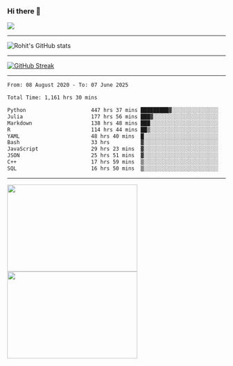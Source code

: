 ### Hi there 👋

 ![](https://komarev.com/ghpvc/?username=RohitRathore1&color=blueviolet)

<hr/>

![Rohit's GitHub stats](https://github-readme-stats.vercel.app/api?username=RohitRathore1&show_icons=true&theme=transparent)

<hr/>

[![GitHub Streak](http://github-readme-streak-stats.herokuapp.com?user=RohitRathore1&theme=dark&mode=weekly)](https://git.io/streak-stats)

<hr/>

<!--START_SECTION:waka-->

```txt
From: 08 August 2020 - To: 07 June 2025

Total Time: 1,161 hrs 30 mins

Python                     447 hrs 37 mins █████████▓░░░░░░░░░░░░░░░   38.54 %
Julia                      177 hrs 56 mins ███▓░░░░░░░░░░░░░░░░░░░░░   15.32 %
Markdown                   138 hrs 48 mins ███░░░░░░░░░░░░░░░░░░░░░░   11.95 %
R                          114 hrs 44 mins ██▒░░░░░░░░░░░░░░░░░░░░░░   09.88 %
YAML                       48 hrs 40 mins  █░░░░░░░░░░░░░░░░░░░░░░░░   04.19 %
Bash                       33 hrs          ▓░░░░░░░░░░░░░░░░░░░░░░░░   02.84 %
JavaScript                 29 hrs 23 mins  ▓░░░░░░░░░░░░░░░░░░░░░░░░   02.53 %
JSON                       25 hrs 51 mins  ▓░░░░░░░░░░░░░░░░░░░░░░░░   02.23 %
C++                        17 hrs 59 mins  ▒░░░░░░░░░░░░░░░░░░░░░░░░   01.55 %
SQL                        16 hrs 50 mins  ▒░░░░░░░░░░░░░░░░░░░░░░░░   01.45 %
```

<!--END_SECTION:waka-->

<hr/>

<p>
  <img src="https://wakatime.com/share/@TeAmp0is0N/3935ee43-08a3-493e-8b95-60c1f9204b15.svg" width="300" height="200">
  <img src="https://wakatime.com/share/@TeAmp0is0N/8717aacc-7340-44e0-abb1-987dc9823fcd.svg" width="300" height="200">
</p>




